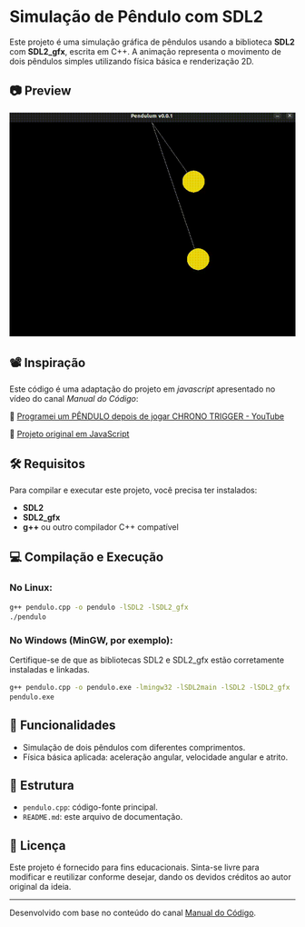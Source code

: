 # Simulação de Pêndulo com SDL2

Este projeto é uma simulação gráfica de pêndulos usando a biblioteca **SDL2** com **SDL2_gfx**, escrita em C++. A animação representa o movimento de dois pêndulos simples utilizando física básica e renderização 2D.

## 📷 Preview

![Pendulum Screenshot](exemplo.gif)

## 📽️ Inspiração

Este código é uma adaptação do projeto em *javascript* apresentado no vídeo do canal *Manual do Código*:

🔗 [Programei um PÊNDULO depois de jogar CHRONO TRIGGER - YouTube](https://www.youtube.com/watch?v=QF17RZjlsXM&t=133s&ab_channel=ManualdoC%C3%B3digo)

🔗 [Projeto original em JavaScript](https://editor.p5js.org/ManualDoCodigo/sketches/APIZlMLuC)

## 🛠️ Requisitos

Para compilar e executar este projeto, você precisa ter instalados:

- **SDL2**
- **SDL2_gfx**
- **g++** ou outro compilador C++ compatível

## 💻 Compilação e Execução

### No Linux:

```bash
g++ pendulo.cpp -o pendulo -lSDL2 -lSDL2_gfx
./pendulo
````

### No Windows (MinGW, por exemplo):

Certifique-se de que as bibliotecas SDL2 e SDL2\_gfx estão corretamente instaladas e linkadas.

```bash
g++ pendulo.cpp -o pendulo.exe -lmingw32 -lSDL2main -lSDL2 -lSDL2_gfx
pendulo.exe
```

## 🧪 Funcionalidades

* Simulação de dois pêndulos com diferentes comprimentos.
* Física básica aplicada: aceleração angular, velocidade angular e atrito.



## 📁 Estrutura

* `pendulo.cpp`: código-fonte principal.
* `README.md`: este arquivo de documentação.

## 📄 Licença

Este projeto é fornecido para fins educacionais. Sinta-se livre para modificar e reutilizar conforme desejar, dando os devidos créditos ao autor original da ideia.

---

Desenvolvido com base no conteúdo do canal [Manual do Código](https://www.youtube.com/@ManualdoCodigo).
